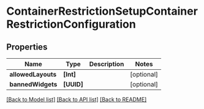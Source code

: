 # ContainerRestrictionSetupContainerRestrictionConfiguration

## Properties
Name | Type | Description | Notes
------------ | ------------- | ------------- | -------------
**allowedLayouts** | **[Int]** |  | [optional] 
**bannedWidgets** | **[UUID]** |  | [optional] 

[[Back to Model list]](../README.md#documentation-for-models) [[Back to API list]](../README.md#documentation-for-api-endpoints) [[Back to README]](../README.md)


